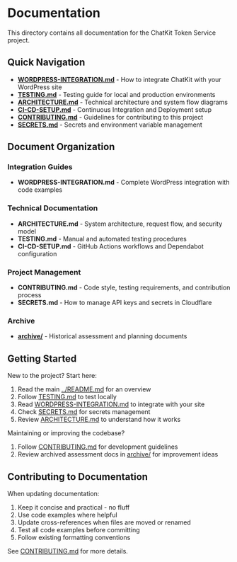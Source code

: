 # Documentation

This directory contains all documentation for the ChatKit Token Service project.

## Quick Navigation

- **[WORDPRESS-INTEGRATION.md](WORDPRESS-INTEGRATION.md)** - How to integrate ChatKit with your WordPress site
- **[TESTING.md](TESTING.md)** - Testing guide for local and production environments
- **[ARCHITECTURE.md](ARCHITECTURE.md)** - Technical architecture and system flow diagrams
- **[CI-CD-SETUP.md](CI-CD-SETUP.md)** - Continuous Integration and Deployment setup
- **[CONTRIBUTING.md](CONTRIBUTING.md)** - Guidelines for contributing to this project
- **[SECRETS.md](SECRETS.md)** - Secrets and environment variable management

## Document Organization

### Integration Guides
- **WORDPRESS-INTEGRATION.md** - Complete WordPress integration with code examples

### Technical Documentation
- **ARCHITECTURE.md** - System architecture, request flow, and security model
- **TESTING.md** - Manual and automated testing procedures
- **CI-CD-SETUP.md** - GitHub Actions workflows and Dependabot configuration

### Project Management
- **CONTRIBUTING.md** - Code style, testing requirements, and contribution process
- **SECRETS.md** - How to manage API keys and secrets in Cloudflare

### Archive
- **[archive/](archive/)** - Historical assessment and planning documents

## Getting Started

New to the project? Start here:

1. Read the main [../README.md](../README.md) for an overview
2. Follow [TESTING.md](TESTING.md) to test locally
3. Read [WORDPRESS-INTEGRATION.md](WORDPRESS-INTEGRATION.md) to integrate with your site
4. Check [SECRETS.md](SECRETS.md) for secrets management
5. Review [ARCHITECTURE.md](ARCHITECTURE.md) to understand how it works

Maintaining or improving the codebase?

1. Follow [CONTRIBUTING.md](CONTRIBUTING.md) for development guidelines
2. Review archived assessment docs in [archive/](archive/) for improvement ideas

## Contributing to Documentation

When updating documentation:

1. Keep it concise and practical - no fluff
2. Use code examples where helpful
3. Update cross-references when files are moved or renamed
4. Test all code examples before committing
5. Follow existing formatting conventions

See [CONTRIBUTING.md](CONTRIBUTING.md) for more details.
